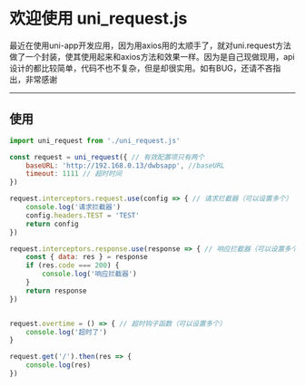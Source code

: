 # 欢迎使用 uni_request.js

最近在使用uni-app开发应用，因为用axios用的太顺手了，就对uni.request方法做了一个封装，使其使用起来和axios方法和效果一样。因为是自己现做现用，api设计的都比较简单，代码不也不复杂，但是却很实用。如有BUG，还请不吝指出，非常感谢

----



## 使用


```javascript
import uni_request from './uni_request.js'

const request = uni_request({ // 有效配置项只有两个
	baseURL: 'http://192.168.0.13/dwbsapp', //baseURL
	timeout: 1111 // 超时时间 
})

request.interceptors.request.use(config => { // 请求拦截器（可以设置多个）
	console.log('请求拦截器')
	config.headers.TEST = 'TEST'
	return config
})

request.interceptors.response.use(response => { // 响应拦截器（可以设置多个）
	const { data: res } = response
	if (res.code === 200) {
		console.log('响应拦截器')
	}
	return response
})


request.overtime = () => { // 超时钩子函数（可以设置多个）
	console.log('超时了')
}

request.get('/').then(res => {
	console.log(res)
})
```
